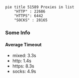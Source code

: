 
```mermaid
pie title 51589 Proxies in list
    "HTTP" : 22686
    "HTTPS": 6442
    "SOCKS" : 28165
```

### Some Info
#### Average Timeout

- mixed: 3.3s
- http: 1.4s
- https: 8.3s
- socks: 4.9s